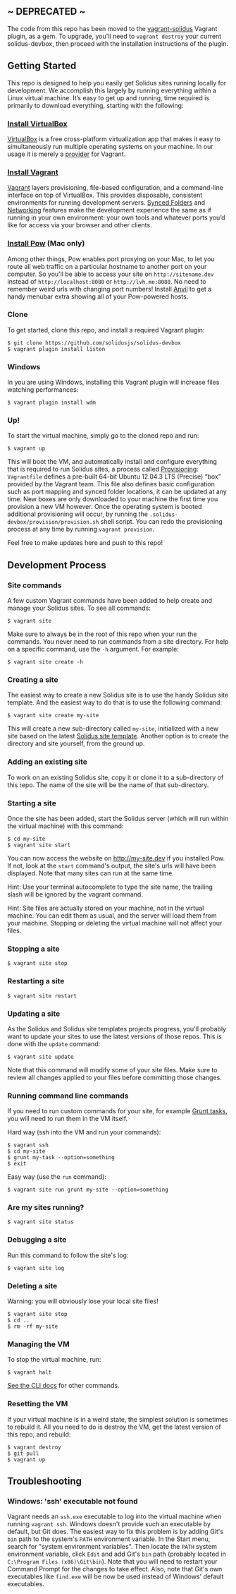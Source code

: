 ~ DEPRECATED ~
--------------

The code from this repo has been moved to the [vagrant-solidus](https://github.com/solidusjs/vagrant-solidus) Vagrant plugin, as a gem. To upgrade, you'll need to `vagrant destroy` your current solidus-devbox, then proceed with the installation instructions of the plugin.

Getting Started
---------------

This repo is designed to help you easily get Solidus sites running locally for development. We accomplish this largely by running everything within a Linux virtual machine. It’s easy to get up and running, time required is primarily to download everything, starting with the following:

### [Install VirtualBox][download-virtualbox]

[VirtualBox][virtualbox] is a free cross-platform virtualization app that makes it easy to simultaneously run multiple operating systems on your machine. In our usage it is merely a [provider][vagrant-providers] for Vagrant.

### [Install Vagrant][download-vagrant]

[Vagrant][vagrant] layers provisioning, file-based configuration, and a command-line interface on top of VirtualBox. This provides disposable, consistent environments for running development servers. [Synced Folders][vagrant-folders] and [Networking][vagrant-networking] features make the development experience the same as if running in your own environment: your own tools and whatever ports you’d like for access via your browser and other clients.

### [Install Pow][download-pow] (Mac only)

Among other things, Pow enables port proxying on your Mac, to let you route all web traffic on a particular hostname to another port on your computer. So you'll be able to access your site on `http://sitename.dev` instead of `http://localhost:8080` or `http://lvh.me:8080`. No need to remember weird urls with changing port numbers! Install [Anvil][download-anvil] to get a handy menubar extra showing all of your Pow-powered hosts.

### Clone

To get started, clone this repo, and install a required Vagrant plugin:

```
$ git clone https://github.com/solidusjs/solidus-devbox
$ vagrant plugin install listen
```

### Windows

In you are using Windows, installing this Vagrant plugin will increase files watching performances:

```
$ vagrant plugin install wdm
```

### Up!

To start the virtual machine, simply go to the cloned repo and run:

```
$ vagrant up
```

This will boot the VM, and automatically install and configure everything that is required to run Solidus sites, a process called [Provisioning][vagrant-provisioning]: `Vagrantfile` defines a pre-built 64-bit Ubuntu 12.04.3 LTS (Precise) “box” provided by the Vagrant team. This file also defines basic configuration such as port mapping and synced folder locations, it can be updated at any time. New boxes are only downloaded to your machine the first time you provision a new VM however. Once the operating system is booted additional provisioning will occur, by running the `.solidus-devbox/provision/provision.sh` shell script. You can redo the provisioning process at any time by running `vagrant provision`.

Feel free to make updates here and push to this repo!


Development Process
-------------------

### Site commands

A few custom Vagrant commands have been added to help create and manage your Solidus sites. To see all commands:

```
$ vagrant site
```

Make sure to always be in the root of this repo when your run the commands. You never need to run commands from a site directory. For help on a specific command, use the `-h` argument. For example:

```
$ vagrant site create -h
```

### Creating a site

The easiest way to create a new Solidus site is to use the handy Solidus site template. And the easiest way to do that is to use the following command:

```
$ vagrant site create my-site
```

This will create a new sub-directory called `my-site`, initialized with a new site based on the latest [Solidus site template][solidus-site-template]. Another option is to create the directory and site yourself, from the ground up.

### Adding an existing site

To work on an existing Solidus site, copy it or clone it to a sub-directory of this repo. The name of the site will be the name of that sub-directory.

### Starting a site

Once the site has been added, start the Solidus server (which will run within the virtual machine) with this command:

```
$ cd my-site
$ vagrant site start
```

You can now access the website on http://my-site.dev if you installed Pow. If not, look at the `start` command's output, the site's urls will have been displayed. Note that many sites can run at the same time.

Hint: Use your terminal autocomplete to type the site name, the trailing slash will be ignored by the vagrant command.

Hint: Site files are actually stored on your machine, not in the virtual machine. You can edit them as usual, and the server will load them from your machine. Stopping or deleting the virtual machine will not affect your files.

### Stopping a site

```
$ vagrant site stop
```

### Restarting a site

```
$ vagrant site restart
```

### Updating a site

As the Solidus and Solidus site templates projects progress, you'll probably want to update your sites to use the latest versions of those repos. This is done with the `update` command:

```
$ vagrant site update
```

Note that this command will modify some of your site files. Make sure to review all changes applied to your files before committing those changes.

### Running command line commands

If you need to run custom commands for your site, for example [Grunt tasks][grunt], you will need to run them in the VM itself.

Hard way (ssh into the VM and run your commands):

```
$ vagrant ssh
$ cd my-site
$ grunt my-task --option=something
$ exit
```

Easy way (use the `run` command):

```
$ vagrant site run grunt my-site --option=something
```

### Are my sites running?

```
$ vagrant site status
```

### Debugging a site

Run this command to follow the site's log:

```
$ vagrant site log
```

### Deleting a site

Warning: you will obviously lose your local site files!

```
$ vagrant site stop
$ cd ..
$ rm -rf my-site
```

### Managing the VM

To stop the virtual machine, run:

```
$ vagrant halt
```

[See the CLI docs][vagrant-cli] for other commands.

### Resetting the VM

If your virtual machine is in a weird state, the simplest solution is sometimes to rebuild it. All you need to do is destroy the VM, get the latest version of this repo, and rebuild:

```
$ vagrant destroy
$ git pull
$ vagrant up
```


Troubleshooting
-------------------

### Windows: 'ssh' executable not found

Vagrant needs an `ssh.exe` executable to log into the virtual machine when running `vagrant ssh`. Windows doesn't provide such an executable by default, but Git does. The easiest way to fix this problem is by adding Git's `bin` path to the system's `PATH` environment variable. In the Start menu, search for "system environment variables". Then locate the `PATH` system environment variable, click `Edit` and add Git's `bin` path (probably located in `C:\Program Files (x86)\Git\bin`). Note that you will need to restart your Command Prompt for the changes to take effect. Also, note that Git's own executables like `find.exe` will be now be used instead of Windows' default executables.


[virtualbox]: https://www.virtualbox.org
[vagrant]: http://www.vagrantup.com
[vagrant-cli]: http://docs.vagrantup.com/v2/cli
[vagrant-folders]: http://docs.vagrantup.com/v2/synced-folders
[vagrant-networking]: http://docs.vagrantup.com/v2/networking
[vagrant-providers]: http://docs.vagrantup.com/v2/providers
[vagrant-provisioning]: http://docs.vagrantup.com/v2/provisioning/shell.html
[download-virtualbox]: https://www.virtualbox.org/wiki/Downloads
[download-vagrant]: http://downloads.vagrantup.com/tags/v1.3.5
[download-pow]: http://pow.cx
[download-anvil]: http://anvilformac.com
[solidus-site-template]: https://github.com/solidusjs/solidus-site-template
[grunt]: http://gruntjs.com
